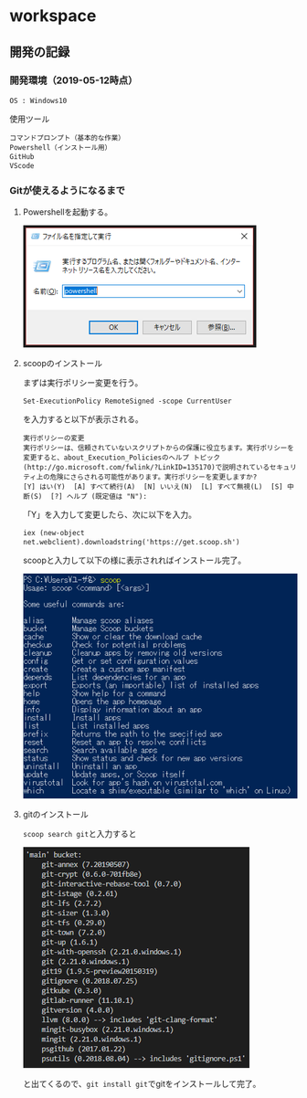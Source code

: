 # workspace

## 開発の記録

### 開発環境（2019-05-12時点）
    
    OS : Windows10

使用ツール
    
    コマンドプロンプト（基本的な作業）
    Powershell（インストール用）
    GitHub
    VScode


### Gitが使えるようになるまで
1. Powershellを起動する。

    ![](pic/Powershell.png)

2. scoopのインストール  
    
    まずは実行ポリシー変更を行う。
    ```
    Set-ExecutionPolicy RemoteSigned -scope CurrentUser
    ```
    を入力すると以下が表示される。
    ```
    実行ポリシーの変更
    実行ポリシーは、信頼されていないスクリプトからの保護に役立ちます。実行ポリシーを変更すると、about_Execution_Policiesのヘルプ トピック (http://go.microsoft.com/fwlink/?LinkID=135170)で説明されているセキュリティ上の危険にさらされる可能性があります。実行ポリシーを変更しますか?
    [Y] はい(Y)  [A] すべて続行(A)  [N] いいえ(N)  [L] すべて無視(L)  [S] 中断(S)  [?] ヘルプ (既定値は "N"):
    ```
    「Y」を入力して変更したら、次に以下を入力。
    ```
    iex (new-object net.webclient).downloadstring('https://get.scoop.sh')
    ```
    scoopと入力して以下の様に表示されればインストール完了。

    ![](pic/scoop.png)

3. gitのインストール

    `scoop search git`と入力すると

    ![](pic/searchgit.png)

    と出てくるので、`git install git`でgitをインストールして完了。